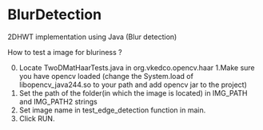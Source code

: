 # BlurDetection
2DHWT implementation using Java (Blur detection)

How to test a image for bluriness ?

0. Locate TwoDMatHaarTests.java in org.vkedco.opencv.haar
1.Make sure you have opencv loaded (change the System.load of libopencv_java244.so to your path and add opencv jar to the project)
2. Set the path of the folder(in which the image is located) in IMG_PATH and IMG_PATH2 strings
3. Set image name in test_edge_detection function in main.
4. Click RUN.
